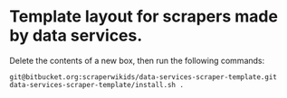 # Template layout for scrapers made by data services.

Delete the contents of a new box, then run the following commands:

    git@bitbucket.org:scraperwikids/data-services-scraper-template.git
    data-services-scraper-template/install.sh .

